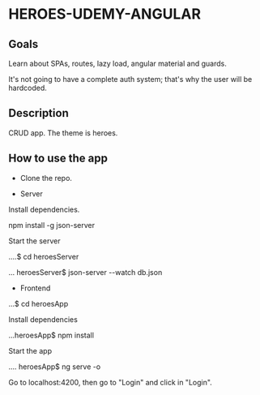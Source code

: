 # HEROES-UDEMY-ANGULAR


## Goals

Learn about SPAs, routes, lazy load, angular material and guards.

It's not going to have a complete auth system; that's why the user will be hardcoded.


## Description

CRUD app. The theme is heroes.


## How to use the app

- Clone the repo.

- Server

Install dependencies.

npm install -g json-server


Start the server

....$ cd heroesServer


... heroesServer$ json-server --watch db.json


- Frontend
 
 ...$ cd heroesApp
 
 Install dependencies
 
 ...heroesApp$ npm install
 
 Start the app
 
 .... heroesApp$ ng serve -o
 
 
 Go to localhost:4200, then go to "Login" and click in "Login".
 
 
 
 
 
 
 
 
 
 
 
 
 


